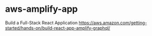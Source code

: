 # aws-amplify-app

Build a Full-Stack React Application
https://aws.amazon.com/getting-started/hands-on/build-react-app-amplify-graphql/
